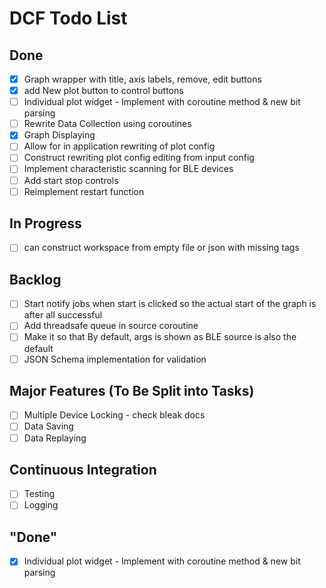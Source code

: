 # DCF Todo List
## Done
- [x] Graph wrapper with title, axis labels, remove, edit buttons
- [x] add New plot button to control buttons
- [ ] Individual plot widget - Implement with coroutine method & new bit parsing
- [ ] Rewrite Data Collection using coroutines
- [x] Graph Displaying
- [ ] Allow for in application rewriting of plot config 
- [ ] Construct rewriting plot config editing from input config
- [ ] Implement characteristic scanning for BLE devices
- [ ] Add start stop controls
- [ ] Reimplement restart function
## In Progress
- [ ] can construct workspace from empty file or json with missing tags
## Backlog
- [ ] Start notify jobs when start is clicked so the actual start of the graph is after all successful
- [ ] Add threadsafe queue in source coroutine
- [ ] Make it so that By default, args is shown as BLE source is also the default
- [ ] JSON Schema implementation for validation
## Major Features (To Be Split into Tasks)
- [ ] Multiple Device Locking - check bleak docs
- [ ] Data Saving
- [ ] Data Replaying
## Continuous Integration
- [ ] Testing
- [ ] Logging
## "Done"
- [x] Individual plot widget - Implement with coroutine method & new bit parsing
